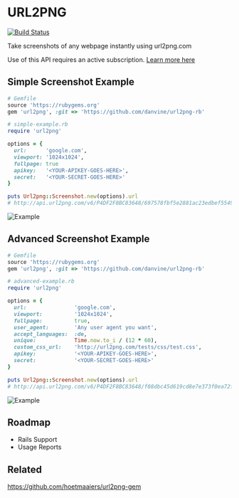 URL2PNG
=======
[![Build Status](https://travis-ci.org/danvine/url2png-rb.svg?branch=master)](https://travis-ci.org/danvine/url2png-rb)

Take screenshots of any webpage instantly using url2png.com

Use of this API requires an active subscription. [Learn more here](http://url2png.com/?source=github)

Simple Screenshot Example
-------------------------

```ruby
# Gemfile
source 'https://rubygems.org'
gem 'url2png', :git => 'https://github.com/danvine/url2png-rb'

# simple-example.rb
require 'url2png'

options = {
  url:      'google.com',
  viewport: '1024x1024',
  fullpage: true
  apikey:   '<YOUR-APIKEY-GOES-HERE>',
  secret:   '<YOUR-SECRET-GOES-HERE>'
}

puts Url2png::Screenshot.new(options).url
# http://api.url2png.com/v6/P4DF2F8BC83648/697578fbf5e2881ac23edbef55499f7f/png/?url=google.com
```
![Example](http://api.url2png.com/v6/P4DF2F8BC83648/697578fbf5e2881ac23edbef55499f7f/png/?url=google.com)


Advanced Screenshot Example
---------------------------

```ruby
# Gemfile
source 'https://rubygems.org'
gem 'url2png', :git => 'https://github.com/danvine/url2png-rb'

# advanced-example.rb
require 'url2png'

options = {
  url:               'google.com',
  viewport:          '1024x1024',
  fullpage:          true,
  user_agent:        'Any user agent you want',
  accept_languages:  :de,
  unique:            Time.now.to_i / (12 * 60),
  custom_css_url:    'http://url2png.com/tests/css/test.css',
  apikey:            '<YOUR-APIKEY-GOES-HERE>',
  secret:            '<YOUR-SECRET-GOES-HERE>'
}

puts Url2png::Screenshot.new(options).url
# http://api.url2png.com/v6/P4DF2F8BC83648/f08dbc45d619cd8e7e373f0ea72f316d/png/?accept_languages=de&custom_css_url=http%3A%2F%2Furl2png.com%2Ftests%2Fcss%2Ftest.css&fullpage=true&unique=1940188&url=google.com&user_agent=Any+user+agent+you+want&viewport=1024x1024
```
![Example](http://api.url2png.com/v6/P4DF2F8BC83648/f08dbc45d619cd8e7e373f0ea72f316d/png/?accept_languages=de&custom_css_url=http%3A%2F%2Furl2png.com%2Ftests%2Fcss%2Ftest.css&fullpage=true&unique=1940188&url=google.com&user_agent=Any+user+agent+you+want&viewport=1024x1024)

Roadmap
-------
- Rails Support
- Usage Reports

Related
-------
https://github.com/hoetmaaiers/url2png-gem